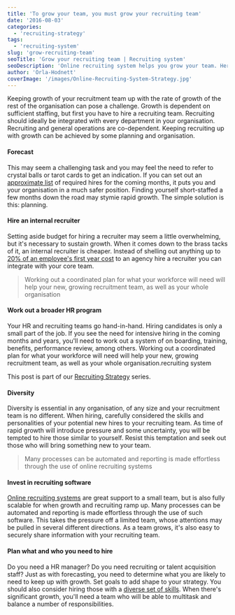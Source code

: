 ```yaml
---
title: 'To grow your team, you must grow your recruiting team'
date: '2016-08-03'
categories:
  - 'recruiting-strategy'
tags:
  - 'recruiting-system'
slug: 'grow-recruiting-team'
seoTitle: 'Grow your recruiting team | Recruiting system'
seoDescription: 'Online recruiting system helps you grow your team. Here are some more recruiting tips to help you hire great talent for your organisation.'
author: 'Orla-Hodnett'
coverImage: '/images/Online-Recruiting-System-Strategy.jpg'
---
```


Keeping growth of your recruitment team up with the rate of growth of the rest of the organisation can pose a challenge. Growth is dependent on sufficient staffing, but first you have to hire a recruiting team. Recruiting should ideally be integrated with every department in your organisation. Recruiting and general operations are co-dependent. Keeping recruiting up with growth can be achieved by some planning and organisation.

#### Forecast

This may seem a challenging task and you may feel the need to refer to crystal balls or tarot cards to get an indication. If you can set out an [approximate list](http://smallbusiness.chron.com/forecasting-methods-used-personnel-planning-recruiting-58759.html) of required hires for the coming months, it puts you and your organisation in a much safer position. Finding yourself short-staffed a few months down the road may stymie rapid growth. The simple solution is this: planning.

#### Hire an internal recruiter

Setting aside budget for hiring a recruiter may seem a little overwhelming, but it's necessary to sustain growth. When it comes down to the brass tacks of it, an internal recruiter is cheaper. Instead of shelling out anything up to [20% of an employee's first year cost](http://www.socialtalent.co/blog/how-much-should-i-be-paying-in-recruitment-fees) to an agency hire a recruiter you can integrate with your core team.

> Working out a coordinated plan for what your workforce will need will help your new, growing recruitment team, as well as your whole organisation

#### Work out a broader HR program

Your HR and recruiting teams go hand-in-hand. Hiring candidates is only a small part of the job. If you see the need for intensive hiring in the coming months and years, you'll need to work out a system of on boarding, training, benefits, performance review, among others. Working out a coordinated plan for what your workforce will need will help your new, growing recruitment team, as well as your whole organisation.recruiting system

This post is part of our [Recruiting Strategy](http://hirehive.io/category/recruiting-strategy/) series.

#### Diversity

Diversity is essential in any organisation, of any size and your recruitment team is no different. When hiring, carefully considered the skills and personalities of your potential new hires to your recruiting team. As time of rapid growth will introduce pressure and some uncertainty, you will be tempted to hire those similar to yourself. Resist this temptation and seek out those who will bring something new to your team.

> Many processes can be automated and reporting is made effortless through the use of online recruiting systems

#### Invest in recruiting software

[Online recruiting systems](http://hirehive.io/why-recruiting-software-could-change-the-way-you-recruit/) are great support to a small team, but is also fully scalable for when growth and recruiting ramp up. Many processes can be automated and reporting is made effortless through the use of such software. This takes the pressure off a limited team, whose attentions may be pulled in several different directions. As a team grows, it's also easy to securely share information with your recruiting team.

#### Plan what and who you need to hire

Do you need a HR manager? Do you need recruiting or talent acquisition staff? Just as with forecasting, you need to determine what you are likely to need to keep up with growth. Set goals to add shape to your strategy. You should also consider hiring those with a [diverse set of skills](https://www.entrepreneur.com/article/236238). When there's significant growth, you'll need a team who will be able to multitask and balance a number of responsibilities.
